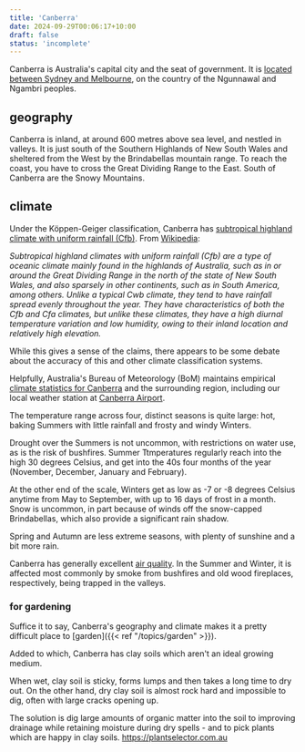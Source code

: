 ```yaml
---
title: 'Canberra'
date: 2024-09-29T00:06:17+10:00
draft: false
status: 'incomplete'
---
```


Canberra is Australia's capital city and the seat of government. It is [located between Sydney and Melbourne](https://osm.org/go/uNlQekE-?node=21674637), on the country of the Ngunnawal and Ngambri peoples.

## geography

Canberra is inland, at around 600 metres above sea level, and nestled in valleys. It is just south of the Southern Highlands of New South Wales and sheltered from the West by the Brindabellas mountain range. To reach the coast, you have to cross the Great Dividing Range to the East. South of Canberra are the Snowy Mountains.

## climate

Under the Köppen-Geiger classification, Canberra has [subtropical highland climate with uniform rainfall (Cfb)](http://www.bom.gov.au/jsp/ncc/climate_averages/climate-classifications/index.jsp?maptype=kpngrp#maps). From [Wikipedia](https://en.wikipedia.org/wiki/Köppen_climate_classification):

_Subtropical highland climates with uniform rainfall (Cfb) are a type of oceanic climate mainly found in the highlands of Australia, such as in or around the Great Dividing Range in the north of the state of New South Wales, and also sparsely in other continents, such as in South America, among others. Unlike a typical Cwb climate, they tend to have rainfall spread evenly throughout the year. They have characteristics of both the Cfb and Cfa climates, but unlike these climates, they have a high diurnal temperature variation and low humidity, owing to their inland location and relatively high elevation._

While this gives a sense of the claims, there appears to be some debate about the accuracy of this and other climate classification systems.

Helpfully, Australia's Bureau of Meteorology (BoM) maintains empirical [climate statistics for Canberra](http://www.bom.gov.au/climate/averages/tables/cw_070351_All.shtml) and the surrounding region, including our local weather station at [Canberra Airport](http://www.bom.gov.au/products/IDN60903/IDN60903.94926.shtml).

The temperature range across four, distinct seasons is quite large: hot, baking Summers with little rainfall and frosty and windy Winters.

Drought over the Summers is not uncommon, with restrictions on water use, as is the risk of bushfires. Summer Ttmperatures regularly reach into the high 30 degrees Celsius, and get into the 40s four months of the year (November, December, January and February).

At the other end of the scale, Winters get as low as -7 or -8 degrees Celsius anytime from May to September, with up to 16 days of frost in a month. Snow is uncommon, in part because of winds off the snow-capped Brindabellas, which also provide a significant rain shadow.

Spring and Autumn are less extreme seasons, with plenty of sunshine and a bit more rain. 

Canberra has generally excellent [air quality](https://www.act.gov.au/health/topics/air-quality-and-pollen/check-current-air-quality-readings-in-the-act). In the Summer and Winter, it is affected most commonly by smoke from bushfires and old wood fireplaces, respectively, being trapped in the valleys.

### for gardening

Suffice it to say, Canberra's geography and climate makes it a pretty difficult place to [garden]({{< ref "/topics/garden" >}}). 

Added to which, Canberra has clay soils which aren't an ideal growing medium.

When wet, clay soil is sticky, forms lumps and then takes a long time to dry out. On the other hand, dry clay soil is almost rock hard and impossible to dig, often with large cracks opening up.

The solution is dig large amounts of organic matter into the soil to improving drainage while retaining moisture during dry spells - and to pick plants which are happy in clay soils. https://plantselector.com.au